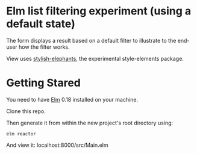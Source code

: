 
# Elm list filtering experiment (using a default state)

The form displays a result based on a default filter to illustrate to the end-user how the filter works.

View uses [stylish-elephants](http://package.elm-lang.org/packages/mdgriffith/stylish-elephants/4.0.0), the experimental style-elements package.


# Getting Stared

You need to have [Elm](http://elm-lang.org/) 0.18 installed on your machine.

Clone this repo.

Then generate it from within the new project's root directory using:

    elm reactor

And view it:
    localhost:8000/src/Main.elm
